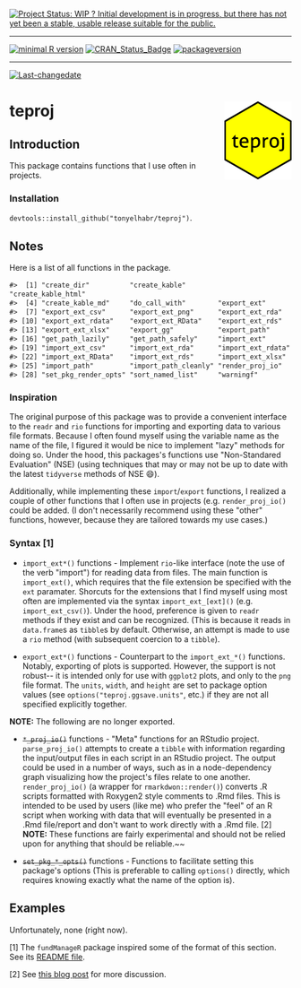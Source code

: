 
[![Project Status: WIP ? Initial development is in progress, but there has not yet been a stable, usable release suitable for the public.](http://www.repostatus.org/badges/latest/wip.svg)](http://www.repostatus.org/#wip)

------------------------------------------------------------------------

[![minimal R version](https://img.shields.io/badge/R%3E%3D-3.4.1-6666ff.svg)](https://cran.r-project.org/) [![CRAN\_Status\_Badge](http://www.r-pkg.org/badges/version/teproj)](https://cran.r-project.org/package=teproj) [![packageversion](https://img.shields.io/badge/Package%20version-0.0.1.1-orange.svg?style=flat-square)](commits/master)

------------------------------------------------------------------------

[![Last-changedate](https://img.shields.io/badge/last%20change-2018--05--07-yellowgreen.svg)](/commits/master)

teproj <img src="man/figures/logo.png" align="right"/>
======================================================

Introduction
------------

This package contains functions that I use often in projects.

### Installation

`devtools::install_github("tonyelhabr/teproj")`.

Notes
-----

Here is a list of all functions in the package.

    #>  [1] "create_dir"          "create_kable"        "create_kable_html"  
    #>  [4] "create_kable_md"     "do_call_with"        "export_ext"         
    #>  [7] "export_ext_csv"      "export_ext_png"      "export_ext_rda"     
    #> [10] "export_ext_rdata"    "export_ext_RData"    "export_ext_rds"     
    #> [13] "export_ext_xlsx"     "export_gg"           "export_path"        
    #> [16] "get_path_lazily"     "get_path_safely"     "import_ext"         
    #> [19] "import_ext_csv"      "import_ext_rda"      "import_ext_rdata"   
    #> [22] "import_ext_RData"    "import_ext_rds"      "import_ext_xlsx"    
    #> [25] "import_path"         "import_path_cleanly" "render_proj_io"     
    #> [28] "set_pkg_render_opts" "sort_named_list"     "warningf"

### Inspiration

The original purpose of this package was to provide a convenient interface to the `readr` and `rio` functions for importing and exporting data to various file formats. Because I often found myself using the variable name as the name of the file, I figured it would be nice to implement "lazy" methods for doing so. Under the hood, this packages's functions use "Non-Standared Evaluation" (NSE) (using techniques that may or may not be up to date with the latest `tidyverse` methods of NSE 😄).

Additionally, while implementing these `import`/`export` functions, I realized a couple of other functions that I often use in projects (e.g. `render_proj_io()` could be added. (I don't necessarily recommend using these "other" functions, however, because they are tailored towards my use cases.)

### Syntax [1]

-   `import_ext*()` functions - Implement `rio`-like interface (note the use of the verb "import") for reading data from files. The main function is `import_ext()`, which requires that the file extension be specified with the `ext` paramater. Shorcuts for the extensions that I find myself using most often are implemented via the syntax `import_ext_[ext]()` (e.g. `import_ext_csv()`). Under the hood, preference is given to `readr` methods if they exist and can be recognized. (This is because it reads in `data.frame`s as `tibble`s by default. Otherwise, an attempt is made to use a `rio` method (with subsequent coercion to a `tibble`).

-   `export_ext*()` functions - Counterpart to the `import_ext_*()` functions. Notably, exporting of plots is supported. However, the support is not robust-- it is intended only for use with `ggplot2` plots, and only to the `png` file format. The `units`, `width`, and `height` are set to package option values (see `options("teproj.ggsave.units"`, etc.) if they are not all specified explicitly together.

**NOTE:** The following are no longer exported.

-   ~~`*_proj_io()`~~ functions - "Meta" functions for an RStudio project. `parse_proj_io()` attempts to create a `tibble` with information regarding the input/output files in each script in an RStudio project. The output could be used in a number of ways, such as in a node-dependency graph visualizing how the project's files relate to one another. `render_proj_io()` (a wrapper for `rmarkdwon::render()`) converts .R scripts formatted with Roxygen2 style comments to .Rmd files. This is intended to be used by users (like me) who prefer the "feel" of an R script when working with data that will eventually be presented in a .Rmd file/report and don't want to work directly with a .Rmd file. [2] **NOTE:** These functions are fairly experimental and should not be relied upon for anything that should be reliable.~~

-   ~~`set_pkg_*_opts()`~~ functions - Functions to facilitate setting this package's options (This is preferable to calling `options()` directly, which requires knowing exactly what the name of the option is).

Examples
--------

Unfortunately, none (right now).

[1] The `fundManageR` package inspired some of the format of this section. See its [README file](https://github.com/abresler/fundManageR/blob/master/readme.Rmd).

[2] See [this blog post](http://brooksandrew.github.io/simpleblog/articles/render-reports-directly-from-R-scripts/) for more discussion.
